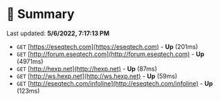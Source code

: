 # 📖 Summary
Last updated: **5/6/2022, 7:17:13 PM**

- `GET` [https://eseqtech.com](https://eseqtech.com) - **Up** (201ms)
- `GET` [http://forum.eseqtech.com](http://forum.eseqtech.com) - **Up** (4971ms)
- `GET` [http://hexp.net](http://hexp.net) - **Up** (87ms)
- `GET` [http://ws.hexp.net](http://ws.hexp.net) - **Up** (59ms)
- `GET` [http://eseqtech.com/infoline](http://eseqtech.com/infoline) - **Up** (123ms)
